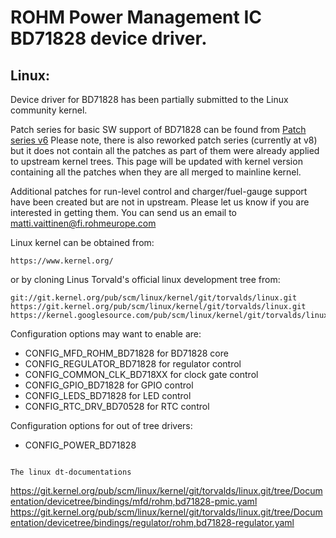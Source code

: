 # ROHM Power Management IC BD71828 device driver.

## Linux:

Device driver for BD71828 has been partially submitted to the Linux community kernel.

Patch series for basic SW support of BD71828 can be found from <a href="https://lore.kernel.org/lkml/cover.1576054779.git.matti.vaittinen@fi.rohmeurope.com/">Patch series v6</a>
Please note, there is also reworked patch series (currently at v8) but it does not contain all the patches as part of them were already applied to upstream kernel trees. This page will be updated with kernel version containing all the patches when they are all merged to mainline kernel.

Additional patches for run-level control and charger/fuel-gauge support have been created but are not in upstream. Please let us know if you are interested in getting them. You can send us an email to matti.vaittinen@fi.rohmeurope.com

Linux kernel can be obtained from:

```
https://www.kernel.org/
```

or by cloning Linus Torvald's official linux development tree from:

```
git://git.kernel.org/pub/scm/linux/kernel/git/torvalds/linux.git
https://git.kernel.org/pub/scm/linux/kernel/git/torvalds/linux.git
https://kernel.googlesource.com/pub/scm/linux/kernel/git/torvalds/linux.git
```

Configuration options may want to enable are:
* CONFIG_MFD_ROHM_BD71828 for BD71828 core
* CONFIG_REGULATOR_BD71828 for regulator control
* CONFIG_COMMON_CLK_BD718XX for clock gate control
* CONFIG_GPIO_BD71828 for GPIO control
* CONFIG_LEDS_BD71828 for LED control
* CONFIG_RTC_DRV_BD70528 for RTC control

Configuration options for out of tree drivers:
* CONFIG_POWER_BD71828
```

The linux dt-documentations

```
https://git.kernel.org/pub/scm/linux/kernel/git/torvalds/linux.git/tree/Documentation/devicetree/bindings/mfd/rohm,bd71828-pmic.yaml
https://git.kernel.org/pub/scm/linux/kernel/git/torvalds/linux.git/tree/Documentation/devicetree/bindings/regulator/rohm,bd71828-regulator.yaml
```
